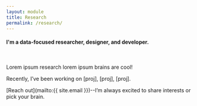```yaml
---
layout: module
title: Research
permalink: /research/
---
```

#### I'm a data-focused researcher, designer, and developer.
<br>

Lorem ipsum research lorem ipsum brains are cool!

Recently, I’ve been working on [proj], [proj], [proj].

[Reach out](mailto:{{ site.email }})--I’m always excited to share interests or pick your brain.
